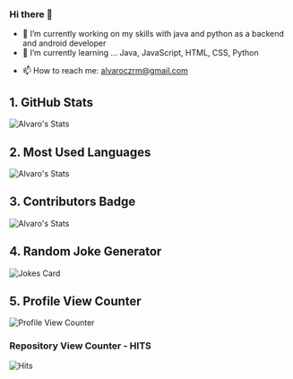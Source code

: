 ### Hi there 👋

- 🔭 I’m currently working on my skills with java and python as a backend and android developer
- 🌱 I’m currently learning ... Java, JavaScript, HTML, CSS, Python
<!-- - 👯 I’m looking to collaborate on ...
##- 🤔 I’m looking for help with ...
##- 💬 Ask me about ... -->
- 📫 How to reach me: alvaroczrm@gmail.com
<!--## Github Stats
![Alvaro's GitHub stats](https://github-readme-stats.vercel.app/api?username=alvaroczrm&show_icons=true&theme=dark&show)

![Top Langs](https://github-readme-stats.vercel.app/api/top-langs/?username=alvaroczrm&langs_count=8&theme=dark&show)
-->
 ## 1. GitHub Stats
![Alvaro's Stats](https://github-readme-stats.vercel.app/api?username=alvaroczrm&show_icons=true&theme=blue-green)
## 2. Most Used Languages
![Alvaro's Stats](https://github-readme-stats.vercel.app/api/top-langs/?username=alvaroczrm&theme=blue-green)
## 3. Contributors Badge
![Alvaro's Stats](https://contrib.rocks/image?repo=alvaroczrm/FilmingApp)
## 4. Random Joke Generator
![Jokes Card](https://readme-jokes.vercel.app/api)
## 5. Profile View Counter
![Profile View Counter](https://komarev.com/ghpvc/?username=alvaroczrm)
### Repository View Counter - HITS
![Hits](https://hitcounter.pythonanywhere.com/count/tag.svg?url=https://github.com/alvaroczrm/Java-Frames)
